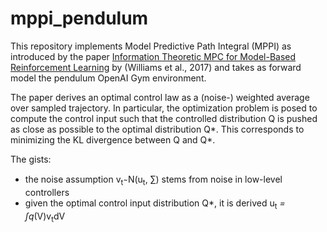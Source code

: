 # mppi_pendulum
This repository implements Model Predictive Path Integral (MPPI) as introduced by the paper 
[Information Theoretic MPC for Model-Based Reinforcement Learning](https://ieeexplore.ieee.org/document/7989202/) by 
(Williams et al., 2017) and takes as forward model the pendulum OpenAI Gym environment.

The paper derives an optimal control law as a (noise-) weighted average over sampled trajectory. In particular, 
the optimization problem is posed to compute the control input such that the controlled distribution Q is pushed as close as possible to the optimal distribution Q*. This corresponds to minimizing the KL divergence between Q and Q*.

The gists:
- the noise assumption v<sub>t</sub> &#820; N(u<sub>t</sub>, &sum;) stems from noise in low-level controllers
- given the optimal control input distribution Q*, it is derived u<sub>t</sub><sup>*</sup> = &#8747;q<sup>*</sup>(V)v<sub>t</sub>dV
